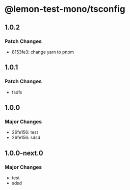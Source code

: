 # @lemon-test-mono/tsconfig

## 1.0.2

### Patch Changes

- 8153fe3: change yarn to pnpm

## 1.0.1

### Patch Changes

- fsdfs

## 1.0.0

### Major Changes

- 26fe156: test
- 26fe156: sdsd

## 1.0.0-next.0

### Major Changes

- test
- sdsd

